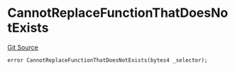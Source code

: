 # CannotReplaceFunctionThatDoesNotExists
[Git Source](https://github.com/thrackle-io/rules-engine/blob/8e8136863cc533050498938ef97f694c7b6600c3/src/protocol/economic/ruleProcessor/RuleProcessorDiamondLib.sol)


```solidity
error CannotReplaceFunctionThatDoesNotExists(bytes4 _selector);
```

